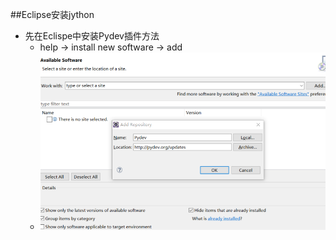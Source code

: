 ##Eclipse安装jython
* 先在Eclispe中安装Pydev插件方法
  * help -> install new software -> add 
  * ![iamge](jython.png)
  
  
